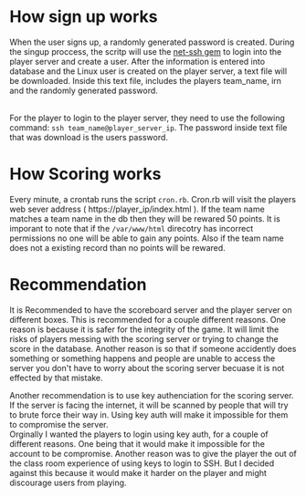 # How sign up works
When the user signs up, a randomly generated password is created. During the singup proccess, the scritp will use the <a href="https://github.com/net-ssh/net-ssh">net-ssh gem</a> to login into the player server and create a user. After the information is entered into database and the Linux user is created on the player server, a text file will be downloaded. Inside this text file, includes the players team_name, irn and the randomly generated password.<br><br>

For the player to login to the player server, they need to use the following command: ```ssh team_name@player_server_ip```. The password inside text file that was download is the users password.<br>

# How Scoring works
Every minute, a crontab runs the script ```cron.rb```. Cron.rb will visit the players web sever address ( https://player_ip/index.html ).
If the team name matches a team name in the db then they will be rewared 50 points. It is imporant to note that if the ```/var/www/html``` direcotry has incorrect permissions no one will be able to gain any points. Also if the team name does not a existing record than no points will be rewared. <br>

# Recommendation
It is Recommended to have the scoreboard server and the player server on different boxes. This is recommended for a couple different reasons. One reason is because it is safer for the integrity of the game. It will limit the risks of players messing with the scoring server or trying to change the score in the database. Another reason is so that if someone accidently does something or something happens and people are unable to access the server you don't have to worry about the scoring server becuase it is not effected by that mistake.

Another recommendation is to use key authenciation for the scoring server. If the server is facing the internet, it will be scanned by people that will try to brute force their way in. Using key auth will make it impossible for them to compromise the server.<br>
Orginally I wanted the players to login using key auth, for a couple of different reasons. One being that it would make it impossible for the account to be compromise. Another reason was to give the player the out of the class room experience  of using keys to login to SSH. But I decided against this because it would make it harder on the player and might discourage users from playing. 
